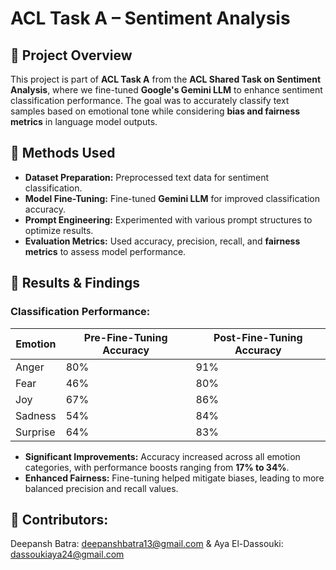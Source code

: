 # ACL Task A – Sentiment Analysis

## 📌 Project Overview
This project is part of **ACL Task A** from the **ACL Shared Task on Sentiment Analysis**, where we fine-tuned **Google's Gemini LLM** to enhance sentiment classification performance. The goal was to accurately classify text samples based on emotional tone while considering **bias and fairness metrics** in language model outputs.

## 🚀 Methods Used
- **Dataset Preparation:** Preprocessed text data for sentiment classification.
- **Model Fine-Tuning:** Fine-tuned **Gemini LLM** for improved classification accuracy.
- **Prompt Engineering:** Experimented with various prompt structures to optimize results.
- **Evaluation Metrics:** Used accuracy, precision, recall, and **fairness metrics** to assess model performance.

## 🔬 Results & Findings
### Classification Performance:
| Emotion   | Pre-Fine-Tuning Accuracy | Post-Fine-Tuning Accuracy |
|-----------|--------------------------|---------------------------|
| Anger     | 80%                      | 91%                       |
| Fear      | 46%                      | 80%                       |
| Joy       | 67%                      | 86%                       |
| Sadness   | 54%                      | 84%                       |
| Surprise  | 64%                      | 83%                       |

- **Significant Improvements:** Accuracy increased across all emotion categories, with performance boosts ranging from **17% to 34%**.
- **Enhanced Fairness:** Fine-tuning helped mitigate biases, leading to more balanced precision and recall values.

## 🚀 Contributors:
Deepansh Batra: deepanshbatra13@gmail.com & Aya El-Dassouki: dassoukiaya24@gmail.com 
